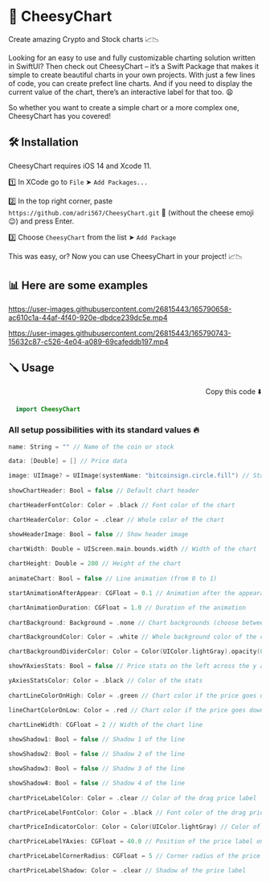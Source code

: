 #  🧀 CheesyChart

Create amazing Crypto and Stock charts 📈📉

Looking for an easy to use and fully customizable charting solution written in SwiftUI? Then check out CheesyChart – it’s a Swift Package that makes it simple to create beautiful charts in your own projects. With just a few lines of code, you can create prefect line charts. And if you need to display the current value of the chart, there’s an interactive label for that too. 😩 

So whether you want to create a simple chart or a more complex one, CheesyChart has you covered!



## 🛠 Installation

CheesyChart requires iOS 14 and Xcode 11.

1️⃣ In XCode go to `File` ➤ `Add Packages...`

2️⃣ In the top right corner, paste `https://github.com/adri567/CheesyChart.git` 🧀 (without the cheese emoji 😉) and press Enter.

3️⃣ Choose `CheesyChart` from the list ➤ `Add Package`

This was easy, or? Now you can use CheesyChart in your project! 📈📉

## 📊 Here are some examples


https://user-images.githubusercontent.com/26815443/165790658-ac610c1a-44af-4f40-920e-dbdce239dc5e.mp4


https://user-images.githubusercontent.com/26815443/165790743-15632c87-c526-4e04-a089-69cafeddb197.mp4




## 🪛 Usage
<p align="right"> Copy this code ⬇️<p>
 
```swift
  import CheesyChart
 ```


### All setup possibilities with its standard values 🔥

 ```swift
name: String = "" // Name of the coin or stock
 
data: [Double] = [] // Price data
 
image: UIImage? = UIImage(systemName: "bitcoinsign.circle.fill") // Standart image if image is shown
        
showChartHeader: Bool = false // Default chart header
 
chartHeaderFontColor: Color = .black // Font color of the chart
 
chartHeaderColor: Color = .clear // Whole color of the chart
 
showHeaderImage: Bool = false // Show header image
        
chartWidth: Double = UIScreen.main.bounds.width // Width of the chart
 
chartHeight: Double = 200 // Height of the chart
        
animateChart: Bool = false // Line animation (from 0 to 1)
 
startAnimationAfterAppear: CGFloat = 0.1 // Animation after the appearance of the chart
 
chartAnimationDuration: CGFloat = 1.0 // Duration of the animation
        
chartBackground: Background = .none // Chart backgrounds (choose between .none, .cb1, .cb2, .cb3, .cb4, .cb5)
 
chartBackgroundColor: Color = .white // Whole background color of the chart
 
chartBackgroundDividerColor: Color = Color(UIColor.lightGray).opacity(0.2) // X axies divider color
 
showYAxiesStats: Bool = false // Price stats on the left across the y axies
 
yAxiesStatsColor: Color = .black // Color of the stats
        
chartLineColorOnHigh: Color = .green // Chart color if the price goes up
 
lineChartColorOnLow: Color = .red // Chart color if the price goes down
 
chartLineWidth: CGFloat = 2 // Width of the chart line
        
showShadow1: Bool = false // Shadow 1 of the line
 
showShadow2: Bool = false // Shadow 2 of the line
 
showShadow3: Bool = false // Shadow 3 of the line
 
showShadow4: Bool = false // Shadow 4 of the line
        
chartPriceLabelColor: Color = .clear // Color of the drag price label
 
chartPriceLabelFontColor: Color = .black // Font color of the drag price label
 
chartPriceIndicatorColor: Color = Color(UIColor.lightGray) // Color of the price y axies indicator
 
chartPriceLabelYAxies: CGFloat = 40.0 // Position of the price label on the y axies
 
chartPriceLabelCornerRadius: CGFloat = 5 // Corner radius of the price label
 
chartPriceLabelShadow: Color = .clear // Shadow of the price label
 
